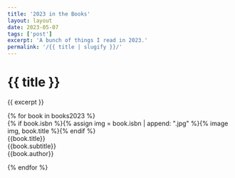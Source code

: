 ```yaml
---
title: '2023 in the Books'
layout: layout
date: 2023-05-07
tags: ['post']
excerpt: 'A bunch of things I read in 2023.'
permalink: '/{{ title | slugify }}/'
---
```


<hgroup>
	<h1>{{ title }}</h1>
	<p>{{ excerpt }}</p>
</hgroup>

<div class="ui divided items">
{% for book in books2023 %}

<div class="item">
		<div class="image">{% if book.isbn %}{% assign img = book.isbn | append: ".jpg" %}{% image img, book.title %}{% endif %}</div>
		<div class="content">
			<div class="header">{{book.title}}</div>
			<div class="meta i">{{book.subtitle}}</div>
			<div class="meta pt2">{{book.author}}</div>
		</div>
</div>

{% endfor %}
</div>
